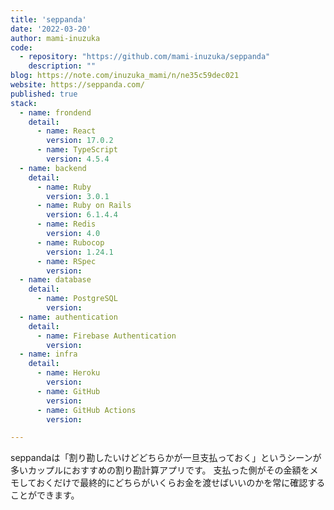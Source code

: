 ```yaml
---
title: 'seppanda'
date: '2022-03-20'
author: mami-inuzuka
code: 
  - repository: "https://github.com/mami-inuzuka/seppanda"
    description: ""
blog: https://note.com/inuzuka_mami/n/ne35c59dec021
website: https://seppanda.com/
published: true
stack:
  - name: frondend
    detail: 
      - name: React
        version: 17.0.2
      - name: TypeScript
        version: 4.5.4
  - name: backend
    detail:
      - name: Ruby
        version: 3.0.1
      - name: Ruby on Rails
        version: 6.1.4.4
      - name: Redis
        version: 4.0
      - name: Rubocop
        version: 1.24.1
      - name: RSpec
        version: 
  - name: database
    detail:
      - name: PostgreSQL
        version: 
  - name: authentication
    detail:
      - name: Firebase Authentication
        version: 
  - name: infra
    detail:
      - name: Heroku
        version: 
      - name: GitHub
        version: 
      - name: GitHub Actions
        version: 

---
```


seppandaは「割り勘したいけどどちらかが一旦支払っておく」というシーンが多いカップルにおすすめの割り勘計算アプリです。
支払った側がその金額をメモしておくだけで最終的にどちらがいくらお金を渡せばいいのかを常に確認することができます。
